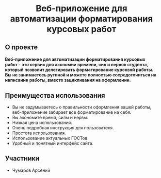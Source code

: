 <h1 align="center">Веб-приложение для автоматизации форматирования курсовых работ</h1>

## О проекте
#### Веб-приложение для автоматизации форматирования курсовых работ - это сервис для экономии времени, сил и нервов студента, который позволит делегировать форматирование курсовой работы. Вы не занимаетесь рутиной и можете полностью сосредоточиться на написанни работы, вместо зацикливания на оформлении. 
## Преимущества использования
+ Вы не задумываетесь о правильности оформления вашей работы, веб-приложение забирает все форматирование на себя.
+ Вы экономите время, силы и нервы.
+ Низкая цена использования.
+ Очень подробная инструкция для пользователя.
+ Простота использования.
+ Использование актуальных ГОСТов.
+ Удобный и понятный интерфейс сайта.

## Участники
+ Чумаров Арсений
